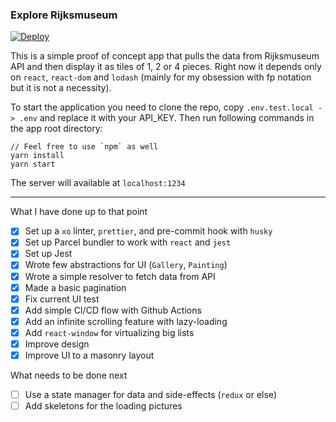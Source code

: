 ### Explore Rijksmuseum

[![Deploy](https://github.com/suprahfly/rijks/actions/workflows/gh-pages.yml/badge.svg?branch=main)](https://github.com/suprahfly/rijks/actions/workflows/gh-pages.yml)

This is a simple proof of concept app that pulls the data from Rijksmuseum API and then display it as tiles of 1, 2 or 4 pieces.
Right now it depends only on `react`, `react-dom` and `lodash` (mainly for my obsession with fp notation but it is not a necessity).

To start the application you need to clone the repo, copy `.env.test.local -> .env` and replace it with your API_KEY.
Then run following commands in the app root directory:
```
// Feel free to use `npm` as well
yarn install
yarn start
```

The server will available at `localhost:1234`

---

What I have done up to that point
- [x] Set up a `xo` linter, `prettier`, and pre-commit hook with `husky`
- [x] Set up Parcel bundler to work with `react` and `jest`
- [x] Set up Jest
- [x] Wrote few abstractions for UI (`Gallery`, `Painting`)
- [x] Wrote a simple resolver to fetch data from API
- [x] Made a basic pagination
- [x] Fix current UI test
- [x] Add simple CI/CD flow with Github Actions
- [x] Add an infinite scrolling feature with lazy-loading
- [x] Add `react-window` for virtualizing big lists
- [x] Improve design 
- [x] Improve UI to a masonry layout

What needs to be done next
- [ ] Use a state manager for data and side-effects (`redux` or else)
- [ ] Add skeletons for the loading pictures
